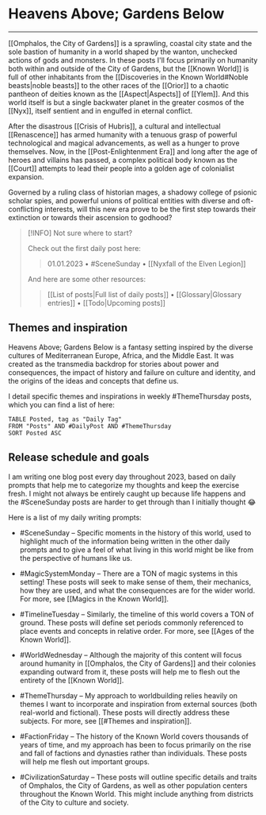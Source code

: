 # Heavens Above; Gardens Below

---

[[Omphalos, the City of Gardens]] is a sprawling, coastal city state and the sole bastion of humanity in a world shaped by the wanton, unchecked actions of gods and monsters. In these posts I'll focus primarily on humanity both within and outside of the City of Gardens, but the [[Known World]] is full of other inhabitants from the [[Discoveries in the Known World#Noble beasts|noble beasts]] to the other races of the [[Orior]] to a chaotic pantheon of deities known as the [[Aspect|Aspects]] of [[Ylem]]. And this world itself is but a single backwater planet in the greater cosmos of the [[Nyx]], itself sentient and in engulfed in eternal conflict.

After the disastrous [[Crisis of Hubris]], a cultural and intellectual [[Renascence]] has armed humanity with a tenuous grasp of powerful technological and magical advancements, as well as a hunger to prove themselves. Now, in the [[Post-Enlightenment Era]] and long after the age of heroes and villains has passed, a complex political body known as the [[Court]] attempts to lead their people into a golden age of colonialist expansion.

Governed by a ruling class of historian mages, a shadowy college of psionic scholar spies, and powerful unions of political entities with diverse and oft-conflicting interests, will this new era prove to be the first step towards their extinction or towards their ascension to godhood?

> [!INFO] Not sure where to start?
>
> Check out the first daily post here:
>
> > 01.01.2023 • #SceneSunday • [[Nyxfall of the Elven Legion]]
>
> And here are some other resources:
>
> > [[List of posts|Full list of daily posts]] • [[Glossary|Glossary entries]] • [[Todo|Upcoming posts]]

## Themes and inspiration

Heavens Above; Gardens Below is a fantasy setting inspired by the diverse cultures of Mediterranean Europe, Africa, and the Middle East. It was created as the transmedia backdrop for stories about power and consequences, the impact of history and failure on culture and identity, and the origins of the ideas and concepts that define us.

I detail specific themes and inspirations in weekly #ThemeThursday posts, which you can find a list of here:

```dataview
TABLE Posted, tag as "Daily Tag"
FROM "Posts" AND #DailyPost AND #ThemeThursday 
SORT Posted ASC
```

## Release schedule and goals

I am writing one blog post every day throughout 2023, based on daily prompts that help me to categorize my thoughts and keep the exercise fresh. I might not always be entirely caught up because life happens and the #SceneSunday posts are harder to get through than I initially thought 😂

Here is a list of my daily writing prompts:

- #SceneSunday – Specific moments in the history of this world, used to highlight much of the information being written in the other daily prompts and to give a feel of what living in this world might be like from the perspective of humans like us.

- #MagicSystemMonday – There are a TON of magic systems in this setting! These posts will seek to make sense of them, their mechanics, how they are used, and what the consequences are for the wider world. For more, see [[Magics in the Known World]].

- #TimelineTuesday – Similarly, the timeline of this world covers a TON of ground. These posts will define set periods commonly referenced to place events and concepts in relative order. For more, see [[Ages of the Known World]].

- #WorldWednesday – Although the majority of this content will focus around humanity in [[Omphalos, the City of Gardens]] and their colonies expanding outward from it, these posts will help me to flesh out the entirety of the [[Known World]].

- #ThemeThursday – My approach to worldbuilding relies heavily on themes I want to incorporate and inspiration from external sources (both real-world and fictional). These posts will directly address these subjects. For more, see [[#Themes and inspiration]].

- #FactionFriday – The history of the Known World covers thousands of years of time, and my approach has been to focus primarily on the rise and fall of factions and dynasties rather than individuals. These posts will help me flesh out important groups.

- #CivilizationSaturday – These posts will outline specific details and traits of Omphalos, the City of Gardens, as well as other population centers throughout the Known World. This might include anything from districts of the City to culture and society.
